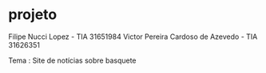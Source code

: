 # projeto
Filipe Nucci Lopez - TIA 31651984
Victor Pereira Cardoso de Azevedo - TIA 31626351  

Tema : Site de notícias sobre basquete
